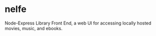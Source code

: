 # nelfe
Node-Express Library Front End, a web UI for accessing locally hosted movies, music, and ebooks.
